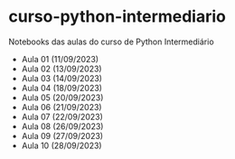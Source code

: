 # curso-python-intermediario

Notebooks das aulas do curso de Python Intermediário

- Aula 01 (11/09/2023)
- Aula 02 (13/09/2023)
- Aula 03 (14/09/2023)
- Aula 04 (18/09/2023)
- Aula 05 (20/09/2023)
- Aula 06 (21/09/2023)
- Aula 07 (22/09/2023)
- Aula 08 (26/09/2023)
- Aula 09 (27/09/2023)
- Aula 10 (28/09/2023)
